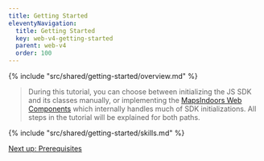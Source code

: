 ```yaml
---
title: Getting Started
eleventyNavigation:
  title: Getting Started
  key: web-v4-getting-started
  parent: web-v4
  order: 100
---
```


<!-- Overview -->
{% include "src/shared/getting-started/overview.md" %}

> During this tutorial, you can choose between initializing the JS SDK and its classes manually, or implementing the [MapsIndoors Web Components](https://www.npmjs.com/package/@mapsindoors/components) which internally handles much of SDK initializations. All steps in the tutorial will be explained for both paths.

<!-- Skills -->
{% include "src/shared/getting-started/skills.md" %}

<p class="next-article"><a class="mi-button mi-button--outline" href="{{ site.url }}/web/v4/getting-started/prerequisites/">Next up: Prerequisites</a></p>
